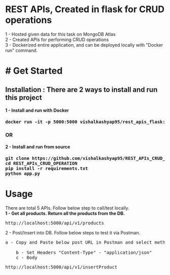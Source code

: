 # REST APIs, Created in flask for CRUD operations
  1 - Hosted given data for this task on MongoDB Atlas<br>
  2 - Created APIs for performing CRUD operations<br>
  3 - Dockerized entire application, and can be deployed locally with "Docker run" command.
  
<h1># Get Started</h1>
<h2>Installation : There are 2 ways to install and run this project</h2>
<h4>1 - Install and run with Docker<h4>
<pre>docker run -it -p 5000:5000 vishalkashyap95/rest_apis_flask:v1</pre>
<h3>OR</h3>
<h4>2 - Install and run from source<h4>
<pre>
git clone https://github.com/vishalkashyap95/REST_APIs_CRUD_OPERATION.git
cd REST_APIs_CRUD_OPERATION
pip install -r requirements.txt
python app.py
</pre>
<h1>Usage</h1>
There are total 5 APIs. Follow below step to call/test locally.<br>
<b>1 - Get all products. Return all the products from the DB.</b>
<pre>http://localhost:5000/api/v1/products</pre>
2 - Post/Insert into DB. Follow below steps to test it via Postman.<br>
    <pre>a - Copy and Paste below post URL in Postman and select method as "POST".<br>
    b - Set Headers "Content-Type" - "application/json"
    c - Body</pre> 
<pre>http://localhost:5000/api/v1/insertProduct</pre>
